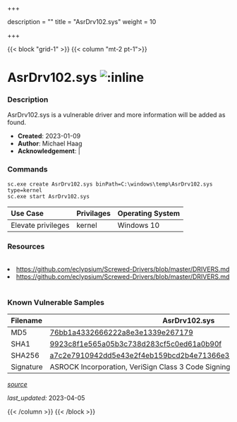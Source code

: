 +++

description = ""
title = "AsrDrv102.sys"
weight = 10

+++


{{< block "grid-1" >}}
{{< column "mt-2 pt-1">}}


# AsrDrv102.sys ![:inline](/images/twitter_verified.png) 


### Description

AsrDrv102.sys is a vulnerable driver and more information will be added as found.

- **Created**: 2023-01-09
- **Author**: Michael Haag
- **Acknowledgement**:  | [](https://twitter.com/)

### Commands

```
sc.exe create AsrDrv102.sys binPath=C:\windows\temp\AsrDrv102.sys type=kernel
sc.exe start AsrDrv102.sys
```

| Use Case | Privilages | Operating System | 
|:---- | ---- | ---- |
| Elevate privileges | kernel | Windows 10 |

### Resources
<br>
<li><a href=" https://github.com/eclypsium/Screwed-Drivers/blob/master/DRIVERS.md"> https://github.com/eclypsium/Screwed-Drivers/blob/master/DRIVERS.md</a></li>
<li><a href="https://github.com/eclypsium/Screwed-Drivers/blob/master/DRIVERS.md">https://github.com/eclypsium/Screwed-Drivers/blob/master/DRIVERS.md</a></li>
<br>

### Known Vulnerable Samples

| Filename | AsrDrv102.sys |
|:---- | ---- | 
| MD5 | <a href="https://www.virustotal.com/gui/file/76bb1a4332666222a8e3e1339e267179">76bb1a4332666222a8e3e1339e267179</a> |
| SHA1 | <a href="https://www.virustotal.com/gui/file/9923c8f1e565a05b3c738d283cf5c0ed61a0b90f">9923c8f1e565a05b3c738d283cf5c0ed61a0b90f</a> |
| SHA256 | <a href="https://www.virustotal.com/gui/file/a7c2e7910942dd5e43e2f4eb159bcd2b4e71366e34a68109548b9fb12ac0f7cc">a7c2e7910942dd5e43e2f4eb159bcd2b4e71366e34a68109548b9fb12ac0f7cc</a> |
| Signature | ASROCK Incorporation, VeriSign Class 3 Code Signing 2010 CA, VeriSign   |


[*source*](https://github.com/magicsword-io/LOLDrivers/tree/main/yaml/asrdrv102.sys.yml)

*last_updated:* 2023-04-05








{{< /column >}}
{{< /block >}}
